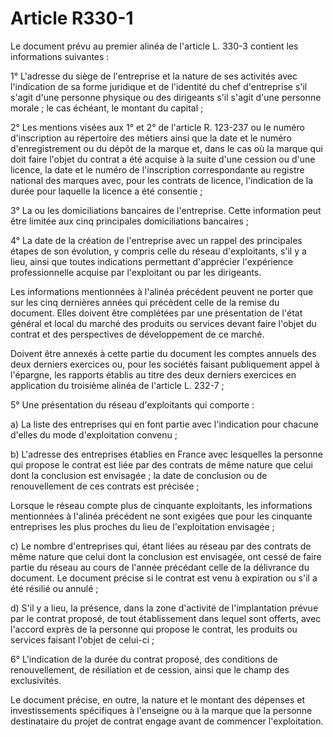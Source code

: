 # Article R330-1

Le document prévu au premier alinéa de l'article L. 330-3 contient les informations suivantes :

1° L'adresse du siège de l'entreprise et la nature de ses activités avec l'indication de sa forme juridique et de l'identité du chef d'entreprise s'il s'agit d'une personne physique ou des dirigeants s'il s'agit d'une personne morale ; le cas échéant, le montant du capital ;

2° Les mentions visées aux 1° et 2° de l'article R. 123-237 ou le numéro d'inscription au répertoire des métiers ainsi que la date et le numéro d'enregistrement ou du dépôt de la marque et, dans le cas où la marque qui doit faire l'objet du contrat a été acquise à la suite d'une cession ou d'une licence, la date et le numéro de l'inscription correspondante au registre national des marques avec, pour les contrats de licence, l'indication de la durée pour laquelle la licence a été consentie ;

3° La ou les domiciliations bancaires de l'entreprise. Cette information peut être limitée aux cinq principales domiciliations bancaires ;

4° La date de la création de l'entreprise avec un rappel des principales étapes de son évolution, y compris celle du réseau d'exploitants, s'il y a lieu, ainsi que toutes indications permettant d'apprécier l'expérience professionnelle acquise par l'exploitant ou par les dirigeants.

Les informations mentionnées à l'alinéa précédent peuvent ne porter que sur les cinq dernières années qui précèdent celle de la remise du document. Elles doivent être complétées par une présentation de l'état général et local du marché des produits ou services devant faire l'objet du contrat et des perspectives de développement de ce marché.

Doivent être annexés à cette partie du document les comptes annuels des deux derniers exercices ou, pour les sociétés faisant publiquement appel à l'épargne, les rapports établis au titre des deux derniers exercices en application du troisième alinéa de l'article L. 232-7 ;

5° Une présentation du réseau d'exploitants qui comporte :

a) La liste des entreprises qui en font partie avec l'indication pour chacune d'elles du mode d'exploitation convenu ;

b) L'adresse des entreprises établies en France avec lesquelles la personne qui propose le contrat est liée par des contrats de même nature que celui dont la conclusion est envisagée ; la date de conclusion ou de renouvellement de ces contrats est précisée ;

Lorsque le réseau compte plus de cinquante exploitants, les informations mentionnées à l'alinéa précédent ne sont exigées que pour les cinquante entreprises les plus proches du lieu de l'exploitation envisagée ;

c) Le nombre d'entreprises qui, étant liées au réseau par des contrats de même nature que celui dont la conclusion est envisagée, ont cessé de faire partie du réseau au cours de l'année précédant celle de la délivrance du document. Le document précise si le contrat est venu à expiration ou s'il a été résilié ou annulé ;

d) S'il y a lieu, la présence, dans la zone d'activité de l'implantation prévue par le contrat proposé, de tout établissement dans lequel sont offerts, avec l'accord exprès de la personne qui propose le contrat, les produits ou services faisant l'objet de celui-ci ;

6° L'indication de la durée du contrat proposé, des conditions de renouvellement, de résiliation et de cession, ainsi que le champ des exclusivités.

Le document précise, en outre, la nature et le montant des dépenses et investissements spécifiques à l'enseigne ou à la marque que la personne destinataire du projet de contrat engage avant de commencer l'exploitation.

